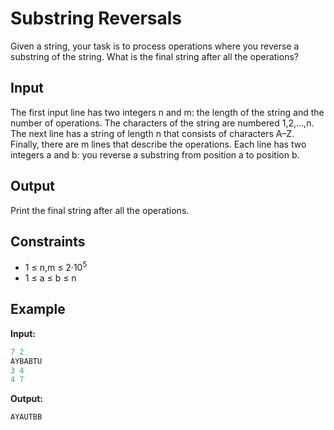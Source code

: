# Substring Reversals  

Given a string, your task is to process operations where you reverse a substring of the string. What is the final string after all the operations?

## Input

The first input line has two integers n and m: the length of the string and the number of operations. The characters of the string are numbered 1,2,&hellip;,n.
The next line has a string of length n that consists of characters A–Z.
Finally, there are m lines that describe the operations. Each line has two integers a and b: you reverse a substring from position a to position b.

## Output

Print the final string after all the operations.

## Constraints

* 1 &le; n,m  &le; 2&middot;10<sup>5</sup>
* 1 &le; a &le; b  &le; n

## Example

**Input:**
```c++
7 2
AYBABTU
3 4
4 7
```

**Output:**
```c++
AYAUTBB
```  